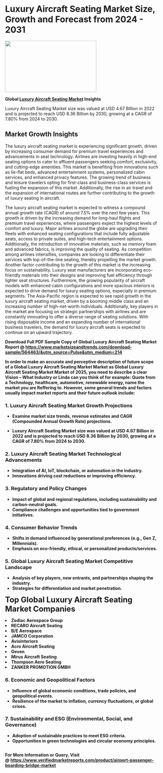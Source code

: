 <H1>Luxury Aircraft Seating Market Size, Growth and Forecast from 2024 - 2031</H1><img class="aligncenter size-medium wp-image-584254" src="https://thirdeyenews.in/wp-content/uploads/2024/09/Global-Market-Research-300x168.jpeg" alt="" width="300" height="168" /><p><strong>Global&nbsp;<a href="https://www.marketsizeandtrends.com/download-sample/564463/&amp;utm_source=Pulse&amp;utm_medium=214">Luxury Aircraft Seating Market</a> Insights</strong></p><p>Luxury Aircraft Seating Market size was valued at USD 4.67 Billion in 2022 and is projected to reach USD 8.36 Billion by 2030, growing at a CAGR of 7.80% from 2024 to 2030.</p><p><h2>Market Growth Insights</h2> <p>The luxury aircraft seating market is experiencing significant growth, driven by increasing consumer demand for premium travel experiences and advancements in seat technology. Airlines are investing heavily in high-end seating options to cater to affluent passengers seeking comfort, exclusivity, and cutting-edge amenities. This market is benefiting from innovations such as lie-flat beds, advanced entertainment systems, personalized cabin services, and enhanced privacy features. The growing trend of business and leisure travelers opting for first-class and business-class services is fueling the expansion of this market. Additionally, the rise in air travel and the expansion of international routes are further contributing to the growth of luxury seating in aircraft.</p> <p><strong></strong></p> <p>The luxury aircraft seating market is expected to witness a compound annual growth rate (CAGR) of around 7.5% over the next few years. This growth is driven by the increasing demand for long-haul flights and premium travel experiences, where passengers expect the highest levels of comfort and luxury. Major airlines around the globe are upgrading their fleets with enhanced seating configurations that include fully adjustable seats, access to private suites, and high-tech entertainment options. Additionally, the introduction of innovative materials, such as memory foam and advanced fabrics, is improving the quality of seating. As competition among airlines intensifies, companies are looking to differentiate their services with top-of-the-line seating, thereby propelling the market growth. Another factor contributing to the growth of this market is the increasing focus on sustainability. Luxury seat manufacturers are incorporating eco-friendly materials into their designs and improving fuel efficiency through lighter seat structures. Furthermore, the growing popularity of aircraft models with enhanced cabin configurations and more spacious interiors is expected to drive demand for luxury seating options, especially in premium segments. The Asia-Pacific region is expected to see rapid growth in the luxury aircraft seating market, driven by a booming middle class and an increasing number of high-net-worth individuals. Additionally, key players in the market are focusing on strategic partnerships with airlines and are constantly innovating to offer a diverse range of seating solutions. With rising disposable income and an expanding number of international business travelers, the demand for luxury aircraft seats is expected to continue on an upward trajectory. <p><strong></p><p><span class=""><strong>Download Full PDF Sample Copy of Global Luxury Aircraft Seating Market Report</strong> @ <a href="https://www.marketsizeandtrends.com/download-sample/564463/&amp;utm_source=Pulse&amp;utm_medium=214" target="_blank">https://www.marketsizeandtrends.com/download-sample/564463/&amp;utm_source=Pulse&amp;utm_medium=214</a></span></p><p>In order to make an accurate and perceptive description of future scope of a Global&nbsp;Luxury Aircraft Seating Market Market as Global&nbsp;Luxury Aircraft Seating Market Market of 2025, you need to describe a clear Vision &ndash; What Industry or Linda can you think of for example: Quote from a Technology, healthcare, automotive, renewable energy, name the market you are Reffering to. However, some general trends and factors usually impact market reports and their future outlook include:</p><h3>1.&nbsp;<strong>Luxury Aircraft Seating Market Growth Projections</strong></h3><ul><li>Examine market size trends, revenue estimates and CAGR (Compounded Annual Growth Rate) projections.</li><li><p>Luxury Aircraft Seating Market size was valued at USD 4.67 Billion in 2022 and is projected to reach USD 8.36 Billion by 2030, growing at a CAGR of 7.80% from 2024 to 2030.</p></li></ul><h3>2.&nbsp;<strong>Luxury Aircraft Seating Market Technological Advancements</strong></h3><ul><li>Integration of AI, IoT, blockchain, or automation in the industry.</li><li>Innovations driving cost reductions or improving efficiency.</li></ul><h3>3.&nbsp;<strong>Regulatory and Policy Changes</strong></h3><ul><li>Impact of global and regional regulations, including sustainability and carbon-neutral goals.</li><li>Compliance challenges and opportunities tied to government initiatives.</li></ul><h3>4.&nbsp;<strong>Consumer Behavior Trends</strong></h3><ul><li>Shifts in demand influenced by generational preferences (e.g., Gen Z, Millennials).</li><li>Emphasis on eco-friendly, ethical, or personalized products/services.</li></ul><h3>5.&nbsp;<strong>Global Luxury Aircraft Seating Market Competitive Landscape</strong></h3><ul><li>Analysis of key players, new entrants, and partnerships shaping the industry.</li><li>Strategies for differentiation and market penetration.</li></ul><p data-pm-slice="1 1 []"><span style="color: inherit; font-family: inherit; font-size: 25px;">Top Global Luxury Aircraft Seating Market Companies</span></p><div class="" data-test-id=""><p><li>Zodiac Aerospace Group</li><li> RECARO Aircraft Seating</li><li> B/E Aerospace</li><li> JAMCO Corporation</li><li> Aviointeriors</li><li> Acro Aircraft Seating</li><li> Geven</li><li> Mirus Aircraft Seating</li><li> Thompson Aero Seating</li><li> ZANKER PROMOTION GMBH</li></p></div><h3>6.&nbsp;<strong>Economic and Geopolitical Factors</strong></h3><ul><li>Influence of global economic conditions, trade policies, and geopolitical events.</li><li>Resilience of the market to inflation, currency fluctuations, or global crises.</li></ul><h3>7.&nbsp;<strong>Sustainability and ESG (Environmental, Social, and Governance)</strong></h3><ul><li>Adoption of sustainable practices to meet ESG criteria.</li><li>Opportunities in green technologies and circular economy principles.</li></ul><h2><strong style="font-size: 14px;">For More Information or Query, Visit @&nbsp;</strong><a style="background-color: #ffffff; font-size: 14px;" href="https://www.marketsizeandtrends.com/report/luxury-aircraft-seating-market/" target="_blank">https://www.verifiedmarketreports.com/product/airport-passenger-boarding-bridge-market</a></h2>

